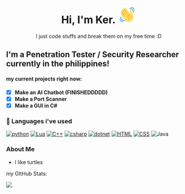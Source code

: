 <h1 align="center"> Hi, I'm Ker.  <img src="wave-hello.gif" width="50" height="50"> </h1>

<p align="center"> I just code stuffs and break them on my free time :D </p>


<h2>I'm a Penetration Tester / Security Researcher currently in the philippines!</h2>
<h4>my current projects right now:<h4>
  
- [x] Make an AI Chatbot (FINISHEDDDDD)
- [x] Make a Port Scanner
- [x] Make a GUI in C# 
<h5> </h5>
  
  <p></p>
  
### 🚀 Languages i've used
  
[![python](https://img.shields.io/badge/Python-14354C?style=for-the-badge&logo=python&logoColor=white)](https://python.org) [![Lua](https://img.shields.io/badge/Lua-2C2D72?style=for-the-badge&logo=lua&logoColor=white)](https://www.lua.org/) [![C++](https://img.shields.io/badge/C%2B%2B-00599C?style=for-the-badge&logo=c%2B%2B&logoColor=white)](https://isocpp.org/) [![csharp](https://img.shields.io/badge/C%23-239120?style=for-the-badge&logo=c-sharp&logoColor=white)](https://www.amazon.com/Tweens-Teens-Computational-Algorithmic-Thinking/dp/B09TMYQB25/ref=sr_1_1?qid=1658059208&refinements=p_n_feature_four_browse-bin%3A10806572011&s=books&sr=1-1) [![dotnet](https://img.shields.io/badge/.NET-5C2D91?style=for-the-badge&logo=.net&logoColor=white)](https://dotnet.microsoft.com/en-us/) [![HTML](https://img.shields.io/badge/HTML5-E34F26?style=for-the-badge&logo=html5&logoColor=white)](https://html.com/) [![CSS](https://img.shields.io/badge/CSS3-1572B6?style=for-the-badge&logo=css3&logoColor=white)](https://www.youtube.com/watch?v=dQw4w9WgXcQ) ![Java](https://img.shields.io/badge/Java-ED8B00?style=for-the-badge&logo=java&logoColor=white)

### About Me
  
- I like turtles

  

<p>my GItHub Stats:</p>
<img align="left" src="https://github-readme-stats.vercel.app/api?username=keru6k&show_icons=true&theme=dark"/>
